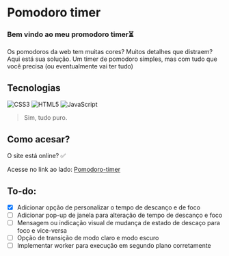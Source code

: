# Pomodoro timer
### Bem vindo ao meu promodoro timer⏳

Os pomodoros da web tem muitas cores? Muitos detalhes que distraem? Aqui está sua solução. Um timer de pomodoro simples, mas com tudo que você precisa (ou eventualmente vai ter tudo)

## Tecnologias
![CSS3](https://img.shields.io/badge/css3-%231572B6.svg?style=for-the-badge&logo=css3&logoColor=white)
![HTML5](https://img.shields.io/badge/html5-%23E34F26.svg?style=for-the-badge&logo=html5&logoColor=white)
![JavaScript](https://img.shields.io/badge/javascript-%23323330.svg?style=for-the-badge&logo=javascript&logoColor=%23F7DF1E)

> Sim, tudo puro.

## Como acesar?
O site está online? ✅

Acesse no link ao lado: [Pomodoro-timer](https://pomodoro-timer-chi-roan.vercel.app/)

## To-do:
- [x] Adicionar opção de personalizar o tempo de descanço e de foco
- [ ] Adicionar pop-up de janela para alteração de tempo de descanço e foco
- [ ] Mensagem ou indicação visual de mudança de estado de descaço para foco e vice-versa 
- [ ] Opção de transição de modo claro e modo escuro
- [ ] Implementar worker para execução em segundo plano corretamente
